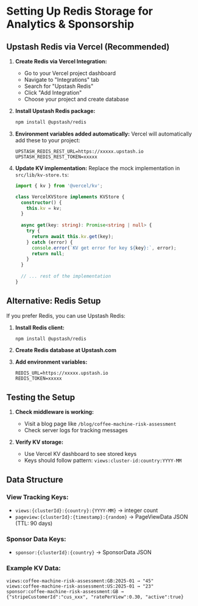 # Setting Up Redis Storage for Analytics & Sponsorship

## Upstash Redis via Vercel (Recommended)

1. **Create Redis via Vercel Integration:**
   - Go to your Vercel project dashboard
   - Navigate to "Integrations" tab
   - Search for "Upstash Redis"
   - Click "Add Integration"
   - Choose your project and create database

2. **Install Upstash Redis package:**
   ```bash
   npm install @upstash/redis
   ```

3. **Environment variables added automatically:**
   Vercel will automatically add these to your project:
   ```
   UPSTASH_REDIS_REST_URL=https://xxxxx.upstash.io
   UPSTASH_REDIS_REST_TOKEN=xxxxx
   ```

4. **Update KV implementation:**
   Replace the mock implementation in `src/lib/kv-store.ts`:
   
   ```typescript
   import { kv } from '@vercel/kv';
   
   class VercelKVStore implements KVStore {
     constructor() {
       this.kv = kv;
     }
     
     async get(key: string): Promise<string | null> {
       try {
         return await this.kv.get(key);
       } catch (error) {
         console.error(`KV get error for key ${key}:`, error);
         return null;
       }
     }
     
     // ... rest of the implementation
   }
   ```

## Alternative: Redis Setup

If you prefer Redis, you can use Upstash Redis:

1. **Install Redis client:**
   ```bash
   npm install @upstash/redis
   ```

2. **Create Redis database at Upstash.com**

3. **Add environment variables:**
   ```
   REDIS_URL=https://xxxxx.upstash.io
   REDIS_TOKEN=xxxxx
   ```

## Testing the Setup

1. **Check middleware is working:**
   - Visit a blog page like `/blog/coffee-machine-risk-assessment`
   - Check server logs for tracking messages
   
2. **Verify KV storage:**
   - Use Vercel KV dashboard to see stored keys
   - Keys should follow pattern: `views:cluster-id:country:YYYY-MM`

## Data Structure

### View Tracking Keys:
- `views:{clusterId}:{country}:{YYYY-MM}` → integer count
- `pageview:{clusterId}:{timestamp}:{random}` → PageViewData JSON (TTL: 90 days)

### Sponsor Data Keys:
- `sponsor:{clusterId}:{country}` → SponsorData JSON

### Example KV Data:
```
views:coffee-machine-risk-assessment:GB:2025-01 → "45"
views:coffee-machine-risk-assessment:US:2025-01 → "23"
sponsor:coffee-machine-risk-assessment:GB → {"stripeCustomerId":"cus_xxx", "ratePerView":0.30, "active":true}
```